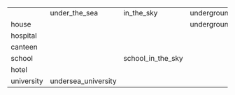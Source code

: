 |            |                     |                   |                   |                     |                       |                |                 |
| ---------- | ------------------- | ----------------- | ----------------- | ------------------- | --------------------- | -------------- | --------------- |
|            | under_the_sea       | in_the_sky        | underground       | desert              | forest                | space          | pole            |
| house      |                     |                   | underground_house |                     |                       |                | pole_house      |
| hospital   |                     |                   |                   |                     |                       | space_hospital | pole_hospital   |
| canteen    |                     |                   |                   |                     | canteen_in_the_forest |                | pole_canteen    |
| school     |                     | school_in_the_sky |                   |                     |                       |                | pole_school     |
| hotel      |                     |                   |                   | hotel_in_the_desert |                       |                | pole_hotel      |
| university | undersea_university |                   |                   |                     |                       |                | pole_university |
